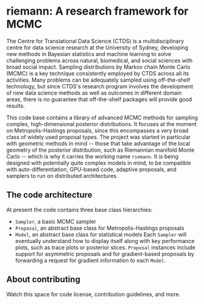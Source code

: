 # riemann:  A research framework for MCMC

The Centre for Translational Data Science (CTDS) is a multidisciplinary centre
for data science research at the University of Sydney, developing new methods
in Bayesian statistics and machine learning to solve challenging problems 
across natural, biomedical, and social sciences with broad social impact.
Sampling distributions by Markov chain Monte Carlo (MCMC) is a key technique
consistently employed by CTDS across all its activities.
Many problems can be adequately sampled using off-the-shelf technology, but
since CTDS's research program involves the development of new data science 
methods as well as outcomes in different domain areas, there is no guarantee
that off-the-shelf packages will provide good results.

This code base contains a library of advanced MCMC methods for sampling 
complex, high-dimensional posterior distributions.  It focuses at the moment
on Metropolis-Hastings proposals, since this encompasses a very broad class
of widely used proposal types.  The project was started in particular with
geometric methods in mind -- those that take advantage of the local geometry
of the posterior distribution, such as Riemannian manifold Monte Carlo --
which is why it carries the working name `riemann`.
It is being designed with potentially quite complex models in mind, to be
compatible with auto-differentiation, GPU-based code, adaptive proposals,
and samplers to run on distributed architectures.
  
The code architecture
---------------------

At present the code contains three base class hierarchies:
* `Sampler`, a basic MCMC sampler
* `Proposal`, an abstract base class for Metropolis-Hastings proposals
* `Model`, an abstract base class for statistical models
Each `Sampler` will eventually understand how to display itself along with
key performance plots, such as trace plots or posterior slices.
`Proposal` instances include support for asymmetric proposals and for
gradient-based proposals by forwarding a request for gradient information
to each `Model`.

About contributing
------------------

Watch this space for code license, contribution guidelines, and more.
